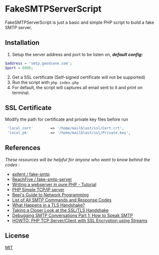 # FakeSMTPServerScript

FakeSMTPServerScript is just a basic and simple PHP script to build a fake SMTP server. 

## Installation
1. Setup the server address and port to be listen on, ***default config:***
```php
$address = 'smtp.goodsane.com';
$port = 6006;
```
2. Get a SSL certificate (Self-signed certificate will not be supported) 
3. Run the script with ```php index.php```
4. For default, the script will captures all email sent to it and print on terminal.

## SSL Certificate

Modify the path for certificate and private key files before run

```php
 'local_cert'        => '/home/mailblast/ssl/Cert.crt',
 'local_pk'          => '/home/mailblast/ssl/Private.key',
```

## References
*These resources will be helpful for anyone who want to know behind the codes :*
- [axllent / fake-smtp](https://github.com/axllent/fake-smtp)
- [ReachFive / fake-smtp-server](https://github.com/ReachFive/fake-smtp-server)
- [Writing a webserver in pure PHP - Tutorial](http://station.clancats.com/writing-a-webserver-in-pure-php/)
- [PHP Simple TCP/IP server](https://riptutorial.com/php/example/29644/simple-tcp-ip-server)
- [Beej's Guide to Network Programming](http://beej.us/guide/bgnet/html/)
- [List of All SMTP Commands and Response Codes](https://blog.mailtrap.io/smtp-commands-and-responses/#STARTTLS)
- [What Happens in a TLS Handshake?](https://www.cloudflare.com/learning/ssl/what-happens-in-a-tls-handshake/)
- [Taking a Closer Look at the SSL/TLS Handshake](https://www.thesslstore.com/blog/explaining-ssl-handshake/)
- [Debugging SMTP Conversations Part 1: How to Speak SMTP](https://aws.amazon.com/blogs/messaging-and-targeting/debugging-smtp-conversations-part-1-how-to-speak-smtp/)
- [HOWTO: PHP TCP Server/Client with SSL Encryption using Streams](https://www.leenix.co.uk/news-howto-php-tcp-serverclient-with-ssl-encryption-using-streams-8)

## License
[MIT](https://choosealicense.com/licenses/mit/)